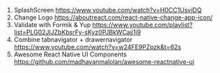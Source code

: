 1. SplashScreen
   https://www.youtube.com/watch?v=H0CC1UsvjDQ
2. Change Logo
   https://aboutreact.com/react-native-change-app-icon/
3. Validate with Formik & Yup
   https://www.youtube.com/playlist?list=PLG02JlJZbKbsrFy-sKyz0PJBkWCajj1i9
4. Combine tabnavigator + drawernavigator
   https://www.youtube.com/watch?v=w24FE9PZpzk&t=62s
5. Awesome React Native UI Components
   https://github.com/madhavanmalolan/awesome-reactnative-ui
